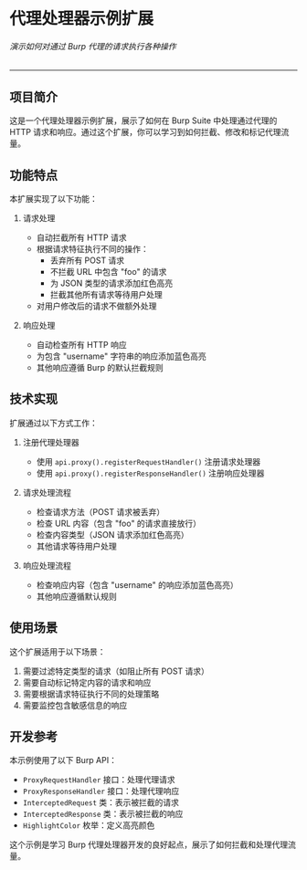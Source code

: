 代理处理器示例扩展
============================

###### 演示如何对通过 Burp 代理的请求执行各种操作

---

## 项目简介

这是一个代理处理器示例扩展，展示了如何在 Burp Suite 中处理通过代理的 HTTP 请求和响应。通过这个扩展，你可以学习到如何拦截、修改和标记代理流量。

## 功能特点

本扩展实现了以下功能：

1. 请求处理
   - 自动拦截所有 HTTP 请求
   - 根据请求特征执行不同的操作：
     * 丢弃所有 POST 请求
     * 不拦截 URL 中包含 "foo" 的请求
     * 为 JSON 类型的请求添加红色高亮
     * 拦截其他所有请求等待用户处理
   - 对用户修改后的请求不做额外处理

2. 响应处理
   - 自动检查所有 HTTP 响应
   - 为包含 "username" 字符串的响应添加蓝色高亮
   - 其他响应遵循 Burp 的默认拦截规则

## 技术实现

扩展通过以下方式工作：

1. 注册代理处理器
   - 使用 `api.proxy().registerRequestHandler()` 注册请求处理器
   - 使用 `api.proxy().registerResponseHandler()` 注册响应处理器

2. 请求处理流程
   - 检查请求方法（POST 请求被丢弃）
   - 检查 URL 内容（包含 "foo" 的请求直接放行）
   - 检查内容类型（JSON 请求添加红色高亮）
   - 其他请求等待用户处理

3. 响应处理流程
   - 检查响应内容（包含 "username" 的响应添加蓝色高亮）
   - 其他响应遵循默认规则

## 使用场景

这个扩展适用于以下场景：
1. 需要过滤特定类型的请求（如阻止所有 POST 请求）
2. 需要自动标记特定内容的请求和响应
3. 需要根据请求特征执行不同的处理策略
4. 需要监控包含敏感信息的响应

## 开发参考

本示例使用了以下 Burp API：
- `ProxyRequestHandler` 接口：处理代理请求
- `ProxyResponseHandler` 接口：处理代理响应
- `InterceptedRequest` 类：表示被拦截的请求
- `InterceptedResponse` 类：表示被拦截的响应
- `HighlightColor` 枚举：定义高亮颜色

这个示例是学习 Burp 代理处理器开发的良好起点，展示了如何拦截和处理代理流量。